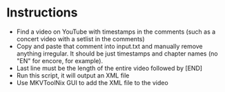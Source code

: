 # Instructions

- Find a video on YouTube with timestamps in the comments (such as a concert video with a setlist in the comments)
- Copy and paste that comment into input.txt and manually remove anything irregular. It should be just timestamps and chapter names (no "EN" for encore, for example).
- Last line must be the length of the entire video followed by [END]
- Run this script, it will output an XML file
- Use MKVToolNix GUI to add the XML file to the video